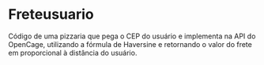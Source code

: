 # Freteusuario

Código de uma pizzaria que pega o CEP do usuário e implementa na API do OpenCage, utilizando a fórmula de Haversine e retornando o valor do frete em proporcional à distância do usuário.
